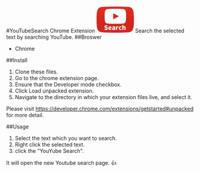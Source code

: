 #YouTubeSearch Chrome Extension <img src="youtube.png" width="100px">
Search the selected text by searching YouTube.
##Broswer
- Chrome

##Install
1. Clone these files.
2. Go to the chrome extension page.
3. Ensure that the Developer mode checkbox.
4. Click Load unpacked extension.
5. Navigate to the directory in which your extension files live, and select it.

Please visit https://developer.chrome.com/extensions/getstarted#unpacked for more detail.

##Usage
1. Select the text which you want to search.
2. Right click the selected text.
3. click the "YouYube Search".

It will open the new Youtube search page. :thumbsup:
